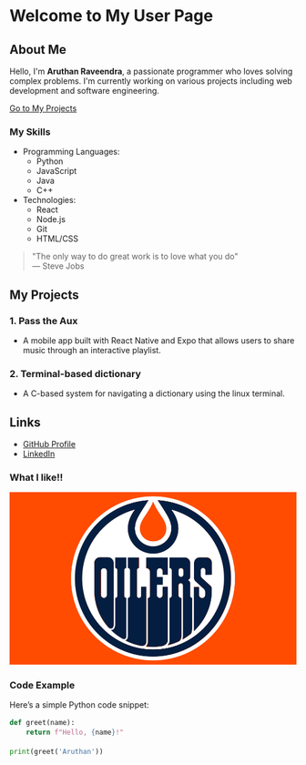 # Welcome to My User Page

## About Me

Hello, I'm **Aruthan Raveendra**, a passionate programmer who loves solving complex problems. I'm currently working on various projects including web development and software engineering.

[Go to My Projects](##my-projects)


### My Skills

- Programming Languages:
  - Python
  - JavaScript
  - Java
  - C++
- Technologies:
  - React
  - Node.js
  - Git
  - HTML/CSS

> "The only way to do great work is to love what you do"  
> — Steve Jobs

## My Projects

### 1. **Pass the Aux**
- A mobile app built with React Native and Expo that allows users to share music through an interactive playlist.

### 2. **Terminal-based dictionary**
- A C-based system for navigating a dictionary using the linux terminal.

## Links

- [GitHub Profile](https://github.com/AruthanR)  
- [LinkedIn](https://www.linkedin.com/in/aruthanr/)

### What I like!!
![Favorite hockey team](images/NHL-Edmonton-Oilers.jpg)

### Code Example

Here’s a simple Python code snippet:

```python
def greet(name):
    return f"Hello, {name}!"

print(greet('Aruthan'))
